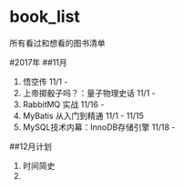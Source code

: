# book_list
所有看过和想看的图书清单

#2017年
##11月
1. 悟空传 11/1 - 
2. 上帝掷骰子吗？：量子物理史话 11/1 -
3. RabbitMQ 实战 11/16 - 
4. MyBatis 从入门到精通 11/1 - 11/15
5. MySQL技术内幕：InnoDB存储引擎  11/18 - 



##12月计划
1. 时间简史
2. 


